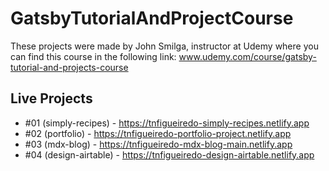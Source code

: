 # GatsbyTutorialAndProjectCourse

These projects were made by John Smilga, instructor at Udemy where you can find this course in the following link: www.udemy.com/course/gatsby-tutorial-and-projects-course

## Live Projects

- #01 (simply-recipes) - https://tnfigueiredo-simply-recipes.netlify.app
- #02 (portfolio) - https://tnfigueiredo-portfolio-project.netlify.app
- #03 (mdx-blog) - https://tnfigueiredo-mdx-blog-main.netlify.app
- #04 (design-airtable) - https://tnfigueiredo-design-airtable.netlify.app
